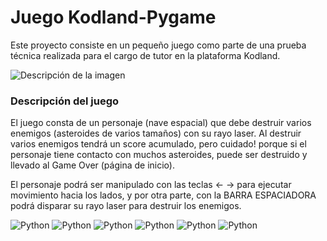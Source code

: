 # Juego Kodland-Pygame
Este proyecto consiste en un pequeño juego como parte de una prueba
técnica realizada para el cargo de tutor en la plataforma Kodland.

![Descripción de la imagen](https://i.imgur.com/D8HqWno.png/600/400)

### Descripción del juego

El juego consta de un personaje (nave espacial) que debe destruir varios enemigos (asteroides de varios tamaños) con su rayo laser. Al destruir varios enemigos tendrá un score acumulado, pero cuidado! porque si el personaje tiene contacto con muchos asteroides, puede ser destruido y llevado al Game Over (página de inicio). 

El personaje podrá ser manipulado con las teclas ← → para ejecutar movimiento hacia los lados, y por otra parte, con la BARRA ESPACIADORA podrá disparar su rayo laser para destruir los enemigos.

![Python](https://img.shields.io/badge/python-3670A0?style=for-the-badge&logo=python&logoColor=ffdd54) ![Python](https://img.shields.io/badge/python-3670A0?style=for-the-badge&logo=python&logoColor=ffdd54) ![Python](https://img.shields.io/badge/python-3670A0?style=for-the-badge&logo=python&logoColor=ffdd54) ![Python](https://img.shields.io/badge/python-3670A0?style=for-the-badge&logo=python&logoColor=ffdd54) ![Python](https://img.shields.io/badge/python-3670A0?style=for-the-badge&logo=python&logoColor=ffdd54) ![Python](https://img.shields.io/badge/python-3670A0?style=for-the-badge&logo=python&logoColor=ffdd54) 
